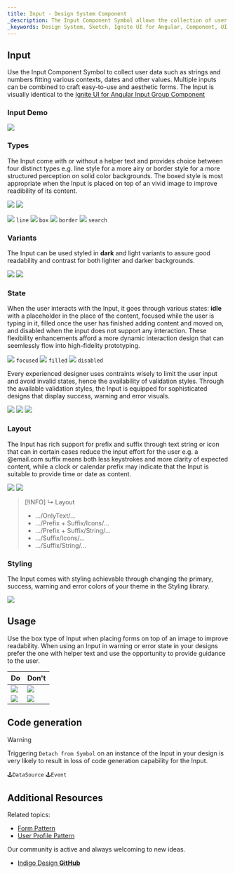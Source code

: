 ```yaml
---
title: Input - Design System Component
_description: The Input Component Symbol allows the collection of user data such as strings, numbers and dates. 
_keywords: Design System, Sketch, Ignite UI for Angular, Component, UI Library, Widgets
---
```


## Input

Use the Input Component Symbol to collect user data such as strings and numbers fitting various contexts, dates and other values. Multiple inputs can be combined to craft easy-to-use and aesthetic forms.
The Input is visually identical to the [Ignite UI for Angular Input Group Component](https://www.infragistics.com/products/ignite-ui-angular/angular/components/input_group.html)

### Input Demo

![](../images/input_demo.png)

### Types

The Input come with or without a helper text and provides choice between four distinct types e.g. line style for a more airy or border style for a more structured perception on solid color backgrounds. The boxed style is most appropriate when the Input is placed on top of an vivid image to improve readibility of its content.

![](../images/input_no-helper.png)
![](../images/input_helper.png)

![](../images/input_line.png)
`line`
![](../images/input_box.png)
`box`
![](../images/input_border.png)
`border`
![](../images/input_search.png)
`search`

### Variants

The Input can be used styled in **dark** and light variants to assure good readability and contrast for both lighter and darker backgrounds.

![](../images/input_dark.png)
![](../images/input_light.png)

### State

When the user interacts with the Input, it goes through various states: **idle** with a placeholder in the place of the content, focused while the user is typing in it, filled once the user has finished adding content and moved on, and disabled when the input does not support any interaction. These flexibility enhancements afford a more dynamic interaction design that can seemlessly flow into high-fidelity prototyping.

![](../images/input_focused.png)
`focused`
![](../images/input_filled.png)
`filled`
![](../images/input_disabled.png)
`disabled`

Every experienced designer uses contraints wisely to limit the user input and avoid invalid states, hence the availability of validation styles. Through the available validation styles, the Input is equipped for sophisticated designs that display success, warning and error visuals.

![](../images/input_success.png)
![](../images/input_warning.png)
![](../images/input_error.png)

### Layout

The Input has rich support for prefix and suffix through text string or icon that can in certain cases reduce the input effort for the user e.g. a @email.com suffix means both less keystrokes and more clarity of expected content, while a clock or calendar prefix may indicate that the Input is suitable to provide time or date as content.

![](../images/input_prefix.png)
![](../images/input_suffix.png)

> [!INFO]
> ↳ Layout
>
> - .../OnlyText/...
> - .../Prefix + Suffix/Icons/...
> - .../Prefix + Suffix/String/...
> - .../Suffix/Icons/...
> - .../Suffix/String/...

### Styling

The Input comes with styling achievable through changing the primary, success, warning and error colors of your theme in the Styling library.

![](../images/input_styling.png)

## Usage

Use the box type of Input when placing forms on top of an image to improve readability. When using an Input in warning or error state in your designs prefer the one with helper text and use the opportunity to provide guidance to the user.

| Do                           | Don't                          |
| ---------------------------- | ------------------------------ |
| ![](../images/input_do1.png) | ![](../images/input_dont1.png) |
| ![](../images/input_do2.png) | ![](../images/input_dont2.png) |

## Code generation

> [!WARNING]
> Triggering `Detach from Symbol` on an instance of the Input in your design is very likely to result in loss of code generation capability for the Input.

`🕹️DataSource`
`🕹️Event`

## Additional Resources

Related topics:

- [Form Pattern](forms.md)
- [User Profile Pattern](userProfile.md)
  <div class="divider--half"></div>

Our community is active and always welcoming to new ideas.

- [Indigo Design **GitHub**](https://github.com/IgniteUI/design-system-docfx)
